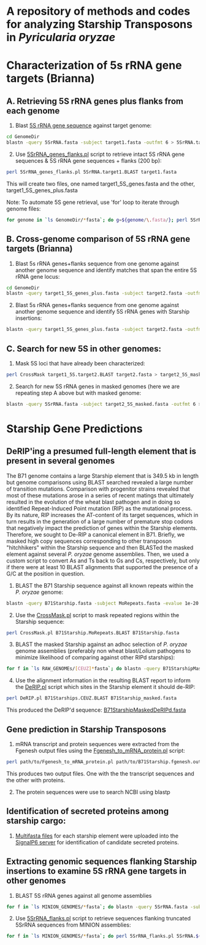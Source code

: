 # A repository of methods and codes for analyzing Starship Transposons in *Pyricularia oryzae*

# Characterization of 5s rRNA gene targets (Brianna)

## A. Retrieving 5S rRNA genes plus flanks from each genome

1. Blast [5S rRNA gene sequence](/data/5SrRNA.fasta) against target genome:
```bash
cd GenomeDir
blastn -query 5SrRNA.fasta -subject target1.fasta -outfmt 6 > 5SrRNA.target1.BLAST
```
2. Use [5SrRNA_genes_flanks.pl](/scripts/5SrRNA_genes_flanks.pl) script to retrieve intact 5S rRNA gene sequences & 5S rRNA gene sequences + flanks (200 bp):
```bash
perl 5SrRNA_genes_flanks.pl 5SrRNA.target1.BLAST target1.fasta
```
This will create two files, one named target1_5S_genes.fasta and the other, target1_5S_genes_plus.fasta

Note: To automate 5S gene retrieval, use 'for' loop to iterate through genome files:
```bash
for genome in `ls GenomeDir/*fasta`; do g=${genome/\.fasta/}; perl 5SrRNA_genes_flanks.pl 5SrRNA.${g}.BLAST $genome; done
``` 

## B. Cross-genome comparison of 5S rRNA gene targets (Brianna)

1. Blast 5s rRNA genes+flanks sequence from one genome against another genome sequence and identify matches that span the entire 5S rRNA gene locus:
```bash
cd GenomeDir
blastn -query target1_5S_genes_plus.fasta -subject target2.fasta -outfmt 6 | awk '$4 > 400' > target1_5S.target2.BLAST
```
2. Blast 5s rRNA genes+flanks sequence from one genome against another genome sequence and identify 5S rRNA genes with Starship insertions:
```bash
blastn -query target1_5S_genes_plus.fasta -subject target2.fasta -outfmt 6 | awk '$4 > 220 && $4 < 280'
```
## C. Search for new 5S in other genomes:

1. Mask 5S loci that have already been characterized:
```bash
perl CrossMask target1_5S.target2.BLAST target2.fasta > target2_5S_masked.fasta
```
2. Search for new 5S rRNA genes in masked genomes (here we are repeating step A above but with masked genome:
```bash
blastn -query 5SrRNA.fasta -subject target2_5S_masked.fasta -outfmt 6 > 5SrRNA.target2_5S_masked.BLAST
```

# Starship Gene Predictions

## DeRIP'ing a presumed full-length element that is present in several genomes
The B71 genome contains a large Starship element that is 349.5 kb in length but genome comparisons using BLAST searched revealed a large number of transition mutations. Comparison with progenitor strains revealed that most of these mutations arose in a series of recent matings that ultimately resulted in the evolution of the wheat blast pathogen and in doing so identified Repeat-Induced Point mutation (RIP) as the mutational process. By its nature, RIP increases the AT-content of its target sequences, which in turn results in the generation of a large number of premature stop codons that negatively impact the prediction of genes within the Starship elements. Therefore, we sought to De-RIP a canonical element in B71. Briefly, we masked high copy sequences corresponding to other transposon "hitchhikers" within the Starship sequence and then BLASTed the masked element against several *P. oryzae* genome assemblies. Then, we used a custom script to convert As and Ts back to Gs and Cs, respectively, but only if there were at least 10 BLAST alignments that supported the presence of a G/C at the position in question.

1. BLAST the B71 Starship sequence against all known repeats within the *P. oryzae* genome:
```bash
blastn -query B71Starship.fasta -subject MoRepeats.fasta -evalue 1e-20 -max_target_seqs 20000 -outfmt '6 qseqid sseqid qstart qend sstart send btop' > B71Starship.MoRepeats.BLAST
```
2. Use the [CrossMask.pl](/scripts/CrossMask.pl) script to mask repeated regions within the Starship sequence:
```bash
perl CrossMask.pl B71Starship.MoRepeats.BLAST B71Starship.fasta
```
3. BLAST the masked Starship against an adhoc selection of *P. oryzae* genome assemblies (preferably non wheat blast/*Lolium* pathogens to minimize likelihood of comparing against other RIPd starships):
```bash
for f in `ls RAW_GENOMEs/[CEUZ]*fasta`; do blastn -query B71StarshipMasked.fasta -subject $f -evalue 1e-100 -outfmt 0 >> B71Starships.CEUZ.BLAST; done 
```
4. Use the alignment information in the resulting BLAST report to inform the [DeRIP.pl](/scripts/DeRIP.pl) script which sites in the Starship element it should de-RIP:
```bash
perl DeRIP.pl B71Starships.CEUZ.BLAST B71Starship_masked.fasta
```
This produced the DeRIP'd sequence: [B71StarshipMaskedDeRIPd.fasta](/data/B71StarshipMaskedDeRIPd.fasta)

## Gene prediction in Starship Transposons
1. mRNA transcript and protein sequences were extracted from the Fgenesh output files using the [Fgenesh_to_mRNA_protein.pl](/scripts/Fgenesh_to_mRNA_protein.pl) script:
```bash
perl path/to/Fgenesh_to_mRNA_protein.pl path/to/B71Starship.fgenesh.out
```
This produces two output files. One with the the transcript sequences and the other with proteins.

2. The protein sequences were use to search NCBI using blastp

## Identification of secreted proteins among starship cargo:

1. [Multifasta files](/data/StarshipFastas/) for each starship element were uploaded into the [SignalP6 server](https://services.healthtech.dtu.dk/service.php?SignalP) for identification of candidate secreted proteins.

## Extracting genomic sequences flanking Starship insertions to examine 5S rRNA gene targets in other genomes
1. BLAST 5S rRNA genes against all genome assemblies
```bash
for f in `ls MINION_GENOMES/*fasta`; do blastn -query 5SrRNA.fasta -subject $f -outfmt 6 > 5SrRNA.${f/_*/}.BLAST; done
```
2. Use [5SrRNA_flanks.pl](/scripts/5SrRNA_flanks.pl) script to retrieve sequences flanking truncated 5SrRNA sequences from MINION assemblies:
```bash
for f in `ls MINION_GENOMES/*fasta`; do perl 5SrRNA_flanks.pl 5SrRNA.${f/_*/}.BLAST $f >> Truncated_5SrRNA_flanks.fasta; done
```
